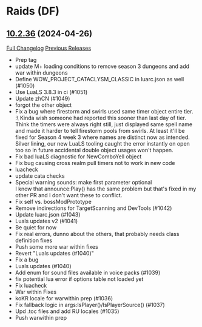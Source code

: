 # <DBM RV Mod> Raids (DF)

## [10.2.36](https://github.com/Aleksart163/DBM-RV-DF) (2024-04-26)
[Full Changelog](https://github.com/DeadlyBossMods/DeadlyBossMods/compare/10.2.35...10.2.36) [Previous Releases](https://github.com/DeadlyBossMods/DeadlyBossMods/releases)

- Prep tag  
- update M+ loading conditions to remove season 3 dungeons and add war within dungeons  
- Define WOW\_PROJECT\_CATACLYSM\_CLASSIC in luarc.json as well (#1050)  
- Use LuaLS 3.8.3 in ci (#1051)  
- Update zhCN (#1049)  
- forgot the other object  
- Fix a bug where firestorm and swirls used same timer object entire tier. :\ Kinda wish someone had reported this sooner than last day of tier. Think the timers were always right still, just displayed same spell name and made it harder to tell firestorm pools from swirls. At least it'll be fixed for Season 4 week 3 where names are distinct now as intended. Silver lining, our new LuaLS tooling caught the error instantly on open too so in future accidental double object usages won't happen.  
- Fix bad luaLS diagnostic for NewComboYell object  
- Fix bug causing cross realm pull timers not to work in new code  
- luacheck  
- update cata checks  
- Special warning sounds: make first parameter optional  
    I know that announce:Play() has the same problem but that's fixed in my  
    other PR and I don't want these to conflict.  
- Fix self vs. bossModPrototype  
- Remove indirections for TargetScanning and DevTools (#1042)  
- Update luarc.json (#1043)  
- Luals updates v2 (#1041)  
- Be quiet for now  
- Fix real errors, dunno about the others, that probably needs class definition fixes  
- Push some more war within fixes  
- Revert "Luals updates (#1040)"  
- Fix a bug  
- Luals updates (#1040)  
- Add enum for sound files available in voice packs (#1039)  
- fix potential lua error if options table not loaded yet  
- Fix luacheck  
- War within Fixes  
- koKR locale for warwithin prep (#1036)  
- Fix fallback logic in args:IsPlayer()/IsPlayerSource() (#1037)  
- Upd .toc files and add RU locales (#1035)  
- Push warwithin prep  
